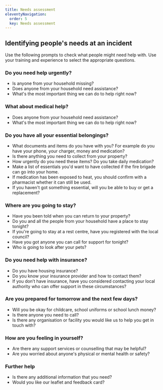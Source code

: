 ```yaml
---
title: Needs assessment
eleventyNavigation:
  order: 5
  key: Needs assessment
---
```

## Identifying people's needs at an incident

Use the following prompts to check what people might need help with. Use your training and experience to select the appropriate questions.

### Do you need help urgently?

* Is anyone from your household missing?
* Does anyone from your household need assistance?
* What's the most important thing we can do to help right now?

### What about medical help?

* Does anyone from your household need assistance?
* What's the most important thing we can do to help right now?

### Do you have all your essential belongings?

* What documents and items do you have with you?  For example do you have your phone, your charger, money and medication?
* Is there anything you need to collect from your property?
* How urgently do you need these items? Do you take daily medication?
* Make a list of essentials you'd want to have collected if the fire brigade can go into your home.
* If medication has been exposed to heat, you should confirm with a pharmacist whether it can still be used.
* If you haven't got something essential, will you be able to buy or get a replacement?

### Where are you going to stay?

* Have you been told when you can return to your property?  
* Do you and all the people from your household have a place to stay tonight?
* If you're going to stay at a rest centre, have you registered with the local council?  
* Have you got anyone you can call for support for tonight?  
* Who is going to look after your pets?

### Do you need help with insurance?

* Do you have housing insurance?
* Do you know your insurance provider and how to contact them?
* If you don’t have insurance, have you considered contacting your local authority who can offer support in these circumstances?

### Are you prepared for tomorrow and the next few days?  

* Will you be okay for childcare, school uniforms or school lunch money?  
* Is there anyone you need to call?  
* Is there any organisation or facility you would like us to help you get in touch with?

### How are you feeling in yourself?

* Are there any support services or counselling that may be helpful?  
* Are you worried about anyone's physical or mental health or safety?

### Further help

* Is there any additional information that you need?
* Would you like our leaflet and feedback card?
